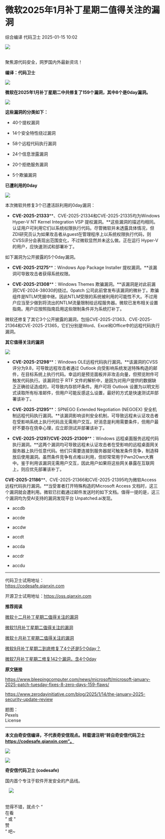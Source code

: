 #  微软2025年1月补丁星期二值得关注的漏洞   
综合编译  代码卫士   2025-01-15 10:02  
  
![](https://mmbiz.qpic.cn/mmbiz_gif/Az5ZsrEic9ot90z9etZLlU7OTaPOdibteeibJMMmbwc29aJlDOmUicibIRoLdcuEQjtHQ2qjVtZBt0M5eVbYoQzlHiaw/640?wx_fmt=gif "")  
  
   
聚焦源代码安全，网罗国内外最新资讯！  
  
**编译：代码卫士**  
  
![](https://mmbiz.qpic.cn/mmbiz_gif/oBANLWYScMT6Mic1A719M4IWuW5MAaC06UibVULkfQcJ3cKXkjgZH2xNPOFUDib91WxNdGeNo1NfSRm8US6w3Yjjw/640?wx_fmt=gif&from=appmsg "")  
  
  
**微软在2025年1月补丁星期二中共修复了159个漏洞，其中8个是0day漏洞。**  
  
  
![](https://mmbiz.qpic.cn/mmbiz_gif/oBANLWYScMT6Mic1A719M4IWuW5MAaC06UibVULkfQcJ3cKXkjgZH2xNPOFUDib91WxNdGeNo1NfSRm8US6w3Yjjw/640?wx_fmt=gif&from=appmsg "")  
  
  
**这些漏洞的分类如下：**  
  
- 40个提权漏洞  
  
- 14个安全特性绕过漏洞  
  
- 58个远程代码执行漏洞  
  
- 24个信息泄露漏洞  
  
- 20个拒绝服务漏洞  
  
- 5个欺骗漏洞  
  
  
  
**已遭利用的0day**  
  
  
![](https://mmbiz.qpic.cn/mmbiz_gif/oBANLWYScMT6Mic1A719M4IWuW5MAaC06hyXmClwhbF228fQy2XicvEZeJCWmOwia6bCkAqjIO6JMCCoibbozgJNiaA/640?wx_fmt=gif&from=appmsg "")  
  
  
  
本次微软共修复3个已遭活跃利用的0day漏洞：  
  
- **CVE-2025-21333****、CVE-2025-21334和CVE-2025-21335均为Windows Hyper-V NT Kernel Integration VSP 提权漏洞。**这些漏洞的描述均相同。认证用户可利用它们以系统权限执行代码。尽管微软并未透露具体情况，但ZDI研究员认为如果攻击者从guest在管理程序上以系统权限执行代码，则CVSS评分会表现出范围变化，不过微软显然并未这么做。正在运行 Hyper-V 的用户，应快速测试和部署补丁。  
  
  
  
如下漏洞为公开披露的5个0day漏洞。  
  
- **CVE-2025-21275****：Windows App Package Installer 提权漏洞。**该漏洞可导致攻击者获得系统权限。  
  
- **CVE-2025-21308****：Windows Themes 欺骗漏洞。**该漏洞是对此前漏洞CVE-2024-38030的绕过。0patch 公司此前曾发布该漏洞的微补丁。欺骗组件是NTLM凭据中继。因此NTLM受限的系统被利用的可能性不大。不过用户应当至少做到将流出的NTLM流量限制给远程服务器。微软已发布相关设置指南。用户应按照指南启用这些限制条件并为系统打补丁。  
  
  
  
微软还修复了其它3个公开披露的漏洞，包括CVE-2025-21363、CVE-2025-21364和CVE-2025-21365，它们分别是Word、Excel和Office中的远程代码执行漏洞。  
  
  
**其它值得关注的漏洞**  
  
  
![](https://mmbiz.qpic.cn/mmbiz_gif/oBANLWYScMT6Mic1A719M4IWuW5MAaC06hyXmClwhbF228fQy2XicvEZeJCWmOwia6bCkAqjIO6JMCCoibbozgJNiaA/640?wx_fmt=gif&from=appmsg "")  
  
  
  
- **CVE-2025-21298****：Windows OLE远程代码执行漏洞。**该漏洞的CVSS评分为9.8，可导致远程攻击者通过 Outlook 向受影响系统发送特殊构造的邮件，在目标系统上执行代码。幸运的是预览面板并非攻击向量，但预览附件可触发代码执行。该漏洞位于 RTF 文件的解析中，是因为对用户提供的数据缺乏正确验证造成的，可导致内存损坏条件。用户可将 Outlook 设置为以明文形式读取所有标准邮件，但用户可能反感这么设置，最好的方式是快速测试并部署该补丁。  
  
- **CVE-2025-21295****：SPNEGO Extended Negotiation (NEGOEX) 安全机制远程代码执行漏洞。**该漏洞影响谈判安全机制，可导致远程未认证攻击者在受影响系统上执行代码且无需用户交互。好消息是利用需要条件，但用户最好不要存在侥幸心理，应立即测试并部署该补丁。  
  
- **CVE-2025-21297/CVE-2025-21309****：Windows 远程桌面服务远程代码执行漏洞。**这两个漏洞均可导致远程未认证攻击者在受影响的远程桌面网关服务器上执行任意代码。他们只需要连接到服务器就可触发条件竞争，制造释放后使用漏洞。虽然条件竞争有点难以利用，但却常常用于Pwn2Own大赛中。鉴于利用该漏洞无需用户交互，因此用户如果将这些网关暴露在互联网上，则应优先部署该补丁。  
  
**CVE-2025-21186****、CVE-2025-21366和CVE-2025-21395均为微软Access远程代码执行漏洞。**当受害者打开特殊构造的Microsoft Access 文档时，这三个漏洞就会遭利用。微软已拦截通过邮件发送时的如下文档。值得一提的是，这三个漏洞均为受AI支持的漏洞发现平台 Unpatched.ai发现。  
- accdb  
  
- accde  
  
- accdw  
  
- accdt  
  
- accda  
  
- accdr  
  
- accdu  
  
  
  
  
****  
代码卫士试用地址：  
https://codesafe.qianxin.com  
  
开源卫士试用地址：https://oss.qianxin.com  
  
  
  
  
  
  
  
  
  
  
  
  
  
**推荐阅读**  
  
[微软十二月补丁星期二值得关注的漏洞](https://mp.weixin.qq.com/s?__biz=MzI2NTg4OTc5Nw==&mid=2247521758&idx=3&sn=65f54ac400f184b0f2f9f4ec9c298658&scene=21#wechat_redirect)  
  
  
[微软11月补丁星期二值得关注的漏洞](https://mp.weixin.qq.com/s?__biz=MzI2NTg4OTc5Nw==&mid=2247521471&idx=2&sn=2629744498ede8666250667452c2766f&scene=21#wechat_redirect)  
  
  
[微软十月补丁星期二值得关注的漏洞](https://mp.weixin.qq.com/s?__biz=MzI2NTg4OTc5Nw==&mid=2247521006&idx=1&sn=7a1549af926e4d8c203943ef0147805d&scene=21#wechat_redirect)  
  
  
[微软9月补丁星期二到底修复了4个还是5个0day？](https://mp.weixin.qq.com/s?__biz=MzI2NTg4OTc5Nw==&mid=2247520759&idx=1&sn=abba88eb7f82857147b09b6d65f6a0bd&scene=21#wechat_redirect)  
  
  
[微软7月补丁星期二修复142个漏洞，含4个0day](https://mp.weixin.qq.com/s?__biz=MzI2NTg4OTc5Nw==&mid=2247520029&idx=1&sn=1e2797120026ca6fbcf0a0d550923f4f&scene=21#wechat_redirect)  
  
  
  
  
  
**原文链接**  
  
https://www.bleepingcomputer.com/news/microsoft/microsoft-january-2025-patch-tuesday-fixes-8-zero-days-159-flaws/  
  
https://www.zerodayinitiative.com/blog/2025/1/14/the-january-2025-security-update-review  
  
  
  
题图：  
Pexels   
License  
  
****  
**本文由奇安信编译，不代表奇安信观点。转载请注明“转自奇安信代码卫士 https://codesafe.qianxin.com”。**  
  
  
  
  
![](https://mmbiz.qpic.cn/mmbiz_jpg/oBANLWYScMSf7nNLWrJL6dkJp7RB8Kl4zxU9ibnQjuvo4VoZ5ic9Q91K3WshWzqEybcroVEOQpgYfx1uYgwJhlFQ/640?wx_fmt=jpeg "")  
  
![](https://mmbiz.qpic.cn/mmbiz_jpg/oBANLWYScMSN5sfviaCuvYQccJZlrr64sRlvcbdWjDic9mPQ8mBBFDCKP6VibiaNE1kDVuoIOiaIVRoTjSsSftGC8gw/640?wx_fmt=jpeg "")  
  
**奇安信代码卫士 (codesafe)**  
  
国内首个专注于软件开发安全的产品线。  
  
   ![](https://mmbiz.qpic.cn/mmbiz_gif/oBANLWYScMQ5iciaeKS21icDIWSVd0M9zEhicFK0rbCJOrgpc09iaH6nvqvsIdckDfxH2K4tu9CvPJgSf7XhGHJwVyQ/640?wx_fmt=gif "")  
  
   
觉得不错，就点个 “  
在看  
” 或 "  
赞  
” 吧~  
  
